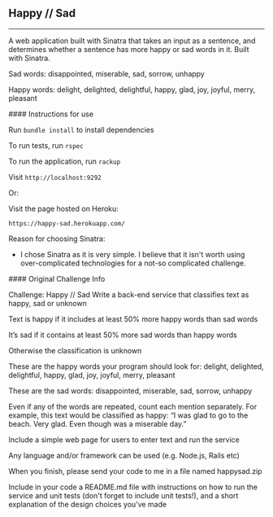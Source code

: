 ## Happy // Sad
____________  

A web application built with Sinatra that takes an input as a sentence, and determines whether a sentence has more happy or sad words in it. Built with Sinatra.

Sad words: disappointed, miserable, sad, sorrow, unhappy

Happy words: delight, delighted, delightful, happy, glad, joy, joyful, merry, pleasant

#### Instructions for use

Run `bundle install` to install dependencies

To run tests, run `rspec`

To run the application, run `rackup`

Visit `http://localhost:9292`

Or:

Visit the page hosted on Heroku:

`https://happy-sad.herokuapp.com/`


Reason for choosing Sinatra:

* I chose Sinatra as it is very simple. I believe that it isn't worth using over-complicated technologies for a not-so complicated challenge.




#### Original Challenge Info

Challenge: Happy // Sad
Write a back-end service that classifies text as happy, sad or unknown

Text is happy if it includes at least 50% more happy words than sad words

It’s sad if it contains at least 50% more sad words than happy words

Otherwise the classification is unknown

These are the happy words your program should look for: delight, delighted, delightful, happy, glad, joy, joyful, merry, pleasant

These are the sad words: disappointed, miserable, sad, sorrow, unhappy

Even if any of the words are repeated, count each mention separately. For example, this text would be classified as happy: “I was glad to go to the beach. Very glad. Even though was a miserable day.”

Include a simple web page for users to enter text and run the service

Any language and/or framework can be used (e.g. Node.js, Rails etc)

When you finish, please send your code to me in a file named happysad.zip

Include in your code a README.md file with instructions on how to run the service and unit tests (don't forget to include unit tests!), and a short explanation of the design choices you’ve made
